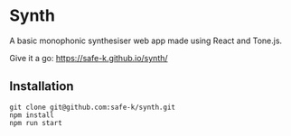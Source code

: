 # Synth

A basic monophonic synthesiser web app made using React and Tone.js.

Give it a go: https://safe-k.github.io/synth/

## Installation

```shell script
git clone git@github.com:safe-k/synth.git
npm install
npm run start
```
